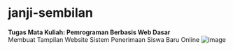 # janji-sembilan

**Tugas Mata Kuliah: Pemrograman Berbasis Web Dasar**
<br>
Membuat Tampilan Website Sistem Penerimaan Siswa Baru Online
![image](https://github.com/handikatriarlan/janji-sembilan/assets/133992719/80ba5c13-2ace-4ed8-9dea-a0c26dd3bac3)

